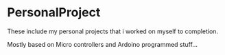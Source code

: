 # PersonalProject

These include my personal projects that i worked on myself to completion.

Mostly based on Micro controllers and Ardoino programmed stuff...
